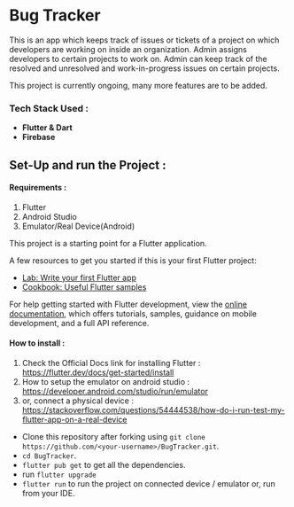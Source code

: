 # Bug Tracker

This is an app which keeps track of issues or tickets of a project on which developers are working on inside an organization. Admin assigns developers to certain projects to work on. Admin can keep track of the resolved and unresolved and work-in-progress issues on certain projects. 

This project is currently ongoing, many more features are to be added.

### Tech Stack Used : 

- **Flutter & Dart**
- **Firebase**


## Set-Up and run the Project :

#### Requirements : 
 1. Flutter
 2. Android Studio 
 3. Emulator/Real Device(Android)

This project is a starting point for a Flutter application.

A few resources to get you started if this is your first Flutter project:

- [Lab: Write your first Flutter app](https://docs.flutter.dev/get-started/codelab)
- [Cookbook: Useful Flutter samples](https://docs.flutter.dev/cookbook)

For help getting started with Flutter development, view the
[online documentation](https://docs.flutter.dev/), which offers tutorials,
samples, guidance on mobile development, and a full API reference.


#### How to install : 

1. Check the Official Docs link for installing Flutter : https://flutter.dev/docs/get-started/install 
2. How to setup the emulator on android studio : https://developer.android.com/studio/run/emulator 
3. or, connect a physical device : https://stackoverflow.com/questions/54444538/how-do-i-run-test-my-flutter-app-on-a-real-device

- Clone this repository after forking using `git clone https://github.com/<your-username>/BugTracker.git`.
- `cd BugTracker`.
- `flutter pub get` to get all the dependencies.
- run `flutter upgrade`
- `flutter run` to run the project on connected device / emulator or, run from your IDE.
